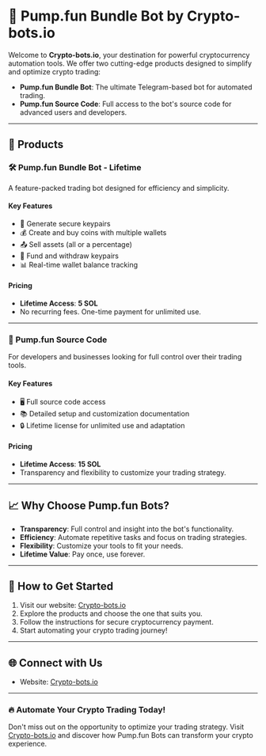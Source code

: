 # 🚀 Pump.fun Bundle Bot by Crypto-bots.io  

Welcome to **Crypto-bots.io**, your destination for powerful cryptocurrency automation tools. We offer two cutting-edge products designed to simplify and optimize crypto trading:  

- **Pump.fun Bundle Bot**: The ultimate Telegram-based bot for automated trading.  
- **Pump.fun Source Code**: Full access to the bot's source code for advanced users and developers.  

---

## 🌟 Products  

### 🛠️ Pump.fun Bundle Bot - Lifetime  
A feature-packed trading bot designed for efficiency and simplicity.  

#### Key Features  
- 🔑 Generate secure keypairs  
- 💰 Create and buy coins with multiple wallets  
- 📤 Sell assets (all or a percentage)  
- 💸 Fund and withdraw keypairs  
- 📊 Real-time wallet balance tracking  

#### Pricing  
- **Lifetime Access**: **5 SOL**  
- No recurring fees. One-time payment for unlimited use.  

---

### 🧩 Pump.fun Source Code  
For developers and businesses looking for full control over their trading tools.  

#### Key Features  
- 🖥️ Full source code access  
- 📚 Detailed setup and customization documentation  
- 🔒 Lifetime license for unlimited use and adaptation  

#### Pricing  
- **Lifetime Access**: **15 SOL**  
- Transparency and flexibility to customize your trading strategy.  

---

## 📈 Why Choose Pump.fun Bots?  
- **Transparency**: Full control and insight into the bot's functionality.  
- **Efficiency**: Automate repetitive tasks and focus on trading strategies.  
- **Flexibility**: Customize your tools to fit your needs.  
- **Lifetime Value**: Pay once, use forever.  

---

## 🛒 How to Get Started  

1. Visit our website: [Crypto-bots.io](https://crypto-bots.io)  
2. Explore the products and choose the one that suits you.  
3. Follow the instructions for secure cryptocurrency payment.  
4. Start automating your crypto trading journey!  

---

## 🌐 Connect with Us  

- Website: [Crypto-bots.io](https://crypto-bots.io)  

---

### 🔥 Automate Your Crypto Trading Today!  
Don't miss out on the opportunity to optimize your trading strategy. Visit [Crypto-bots.io](https://crypto-bots.io) and discover how Pump.fun Bots can transform your crypto experience.  

